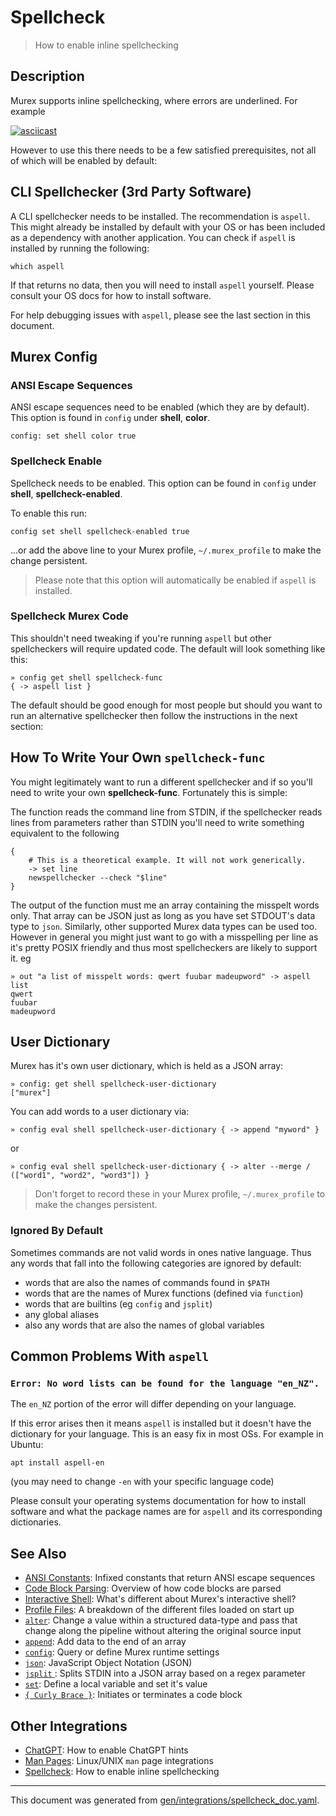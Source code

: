 # Spellcheck

> How to enable inline spellchecking

## Description

Murex supports inline spellchecking, where errors are underlined. For example

[![asciicast](https://asciinema.org/a/408024.svg)](https://asciinema.org/a/408024)

However to use this there needs to be a few satisfied prerequisites, not all of
which will be enabled by default:

## CLI Spellchecker (3rd Party Software)

A CLI spellchecker needs to be installed. The recommendation is `aspell`. This
might already be installed by default with your OS or has been included as a
dependency with another application. You can check if `aspell` is installed by
running the following:

```
which aspell
```

If that returns no data, then you will need to install `aspell` yourself.
Please consult your OS docs for how to install software.

For help debugging issues with `aspell`, please see the last section in this
document.

## Murex Config

### ANSI Escape Sequences

ANSI escape sequences need to be enabled (which they are by default). This
option is found in `config` under **shell**, **color**.

```
config: set shell color true
```

### Spellcheck Enable

Spellcheck needs to be enabled. This option can be found in `config` under
**shell**, **spellcheck-enabled**.

To enable this run:

```
config set shell spellcheck-enabled true
```

...or add the above line to your Murex profile, `~/.murex_profile` to make
the change persistent.

> Please note that this option will automatically be enabled if `aspell` is
> installed.

### Spellcheck Murex Code

This shouldn't need tweaking if you're running `aspell` but other spellcheckers
will require updated code. The default will look something like this:

```
» config get shell spellcheck-func
{ -> aspell list }
```

The default should be good enough for most people but should you want to run an
alternative spellchecker then follow the instructions in the next section:

## How To Write Your Own `spellcheck-func`

You might legitimately want to run a different spellchecker and if so you'll
need to write your own **spellcheck-func**. Fortunately this is simple:

The function reads the command line from STDIN, if the spellchecker reads lines
from parameters rather than STDIN you'll need to write something equivalent to
the following

```
{
    # This is a theoretical example. It will not work generically.
    -> set line
    newspellchecker --check "$line"
}
```

The output of the function must me an array containing the misspelt words only.
That array can be JSON just as long as you have set STDOUT's data type to
`json`. Similarly, other supported Murex data types can be used too. However
in general you might just want to go with a misspelling per line as it's pretty
POSIX friendly and thus most spellcheckers are likely to support it. eg

```
» out "a list of misspelt words: qwert fuubar madeupword" -> aspell list
qwert
fuubar
madeupword
```

## User Dictionary

Murex has it's own user dictionary, which is held as a JSON array:

```
» config: get shell spellcheck-user-dictionary
["murex"]
```

You can add words to a user dictionary via:

```
» config eval shell spellcheck-user-dictionary { -> append "myword" }
```

or

```
» config eval shell spellcheck-user-dictionary { -> alter --merge / (["word1", "word2", "word3"]) }
```

> Don't forget to record these in your Murex profile, `~/.murex_profile` to
> make the changes persistent.

### Ignored By Default

Sometimes commands are not valid words in ones native language. Thus any words
that fall into the following categories are ignored by default:

* words that are also the names of commands found in `$PATH`
* words that are the names of Murex functions (defined via `function`)
* words that are builtins (eg `config` and `jsplit`)
* any global aliases
* also any words that are also the names of global variables

## Common Problems With `aspell`

### `Error: No word lists can be found for the language "en_NZ".`

The `en_NZ` portion of the error will differ depending on your language.

If this error arises then it means `aspell` is installed but it doesn't have
the dictionary for your language. This is an easy fix in most OSs. For example
in Ubuntu:

```
apt install aspell-en
```

(you may need to change `-en` with your specific language code)

Please consult your operating systems documentation for how to install software
and what the package names are for `aspell` and its corresponding dictionaries.

## See Also

* [ANSI Constants](../user-guide/ansi.md):
  Infixed constants that return ANSI escape sequences
* [Code Block Parsing](../user-guide/code-block.md):
  Overview of how code blocks are parsed
* [Interactive Shell](../user-guide/interactive-shell.md):
  What's different about Murex's interactive shell?
* [Profile Files](../user-guide/profile.md):
  A breakdown of the different files loaded on start up
* [`alter`](../commands/alter.md):
  Change a value within a structured data-type and pass that change along the pipeline without altering the original source input
* [`append`](../commands/append.md):
  Add data to the end of an array
* [`config`](../commands/config.md):
  Query or define Murex runtime settings
* [`json`](../types/json.md):
  JavaScript Object Notation (JSON)
* [`jsplit` ](../commands/jsplit.md):
  Splits STDIN into a JSON array based on a regex parameter
* [`set`](../commands/set.md):
  Define a local variable and set it's value
* [`{ Curly Brace }`](../parser/curly-brace.md):
  Initiates or terminates a code block

## Other Integrations

* [ChatGPT](../integrations/chatgpt.md):
  How to enable ChatGPT hints
* [Man Pages](../integrations/man-pages.md):
  Linux/UNIX `man` page integrations
* [Spellcheck](../integrations/spellcheck.md):
  How to enable inline spellchecking


<hr/>

This document was generated from [gen/integrations/spellcheck_doc.yaml](https://github.com/lmorg/murex/blob/master/gen/integrations/spellcheck_doc.yaml).